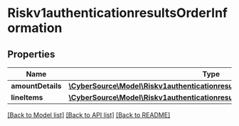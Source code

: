 # Riskv1authenticationresultsOrderInformation

## Properties
Name | Type | Description | Notes
------------ | ------------- | ------------- | -------------
**amountDetails** | [**\CyberSource\Model\Riskv1authenticationresultsOrderInformationAmountDetails**](Riskv1authenticationresultsOrderInformationAmountDetails.md) |  | [optional] 
**lineItems** | [**\CyberSource\Model\Riskv1authenticationresultsOrderInformationLineItems[]**](Riskv1authenticationresultsOrderInformationLineItems.md) |  | [optional] 

[[Back to Model list]](../README.md#documentation-for-models) [[Back to API list]](../README.md#documentation-for-api-endpoints) [[Back to README]](../README.md)


